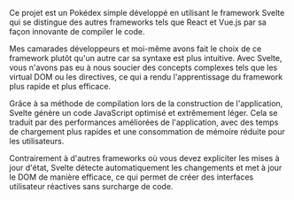 Ce projet est un Pokédex simple développé en utilisant le framework Svelte qui se distingue des autres frameworks tels que React et Vue.js par sa façon innovante de compiler le code.

Mes camarades développeurs et moi-même avons fait le choix de ce framework plutôt qu'un autre car sa syntaxe est plus intuitive. Avec Svelte, vous n'avons pas eu à nous soucier des concepts complexes tels que les virtual DOM ou les directives, ce qui a rendu l'apprentissage du framework plus rapide et plus efficace.

Grâce à sa méthode de compilation lors de la construction de l'application, Svelte génère un code JavaScript optimisé et extrêmement léger. Cela se traduit par des performances améliorées de l'application, avec des temps de chargement plus rapides et une consommation de mémoire réduite pour les utilisateurs.

Contrairement à d'autres frameworks où vous devez expliciter les mises à jour d'état, Svelte détecte automatiquement les changements et met à jour le DOM de manière efficace, ce qui permet de créer des interfaces utilisateur réactives sans surcharge de code.
